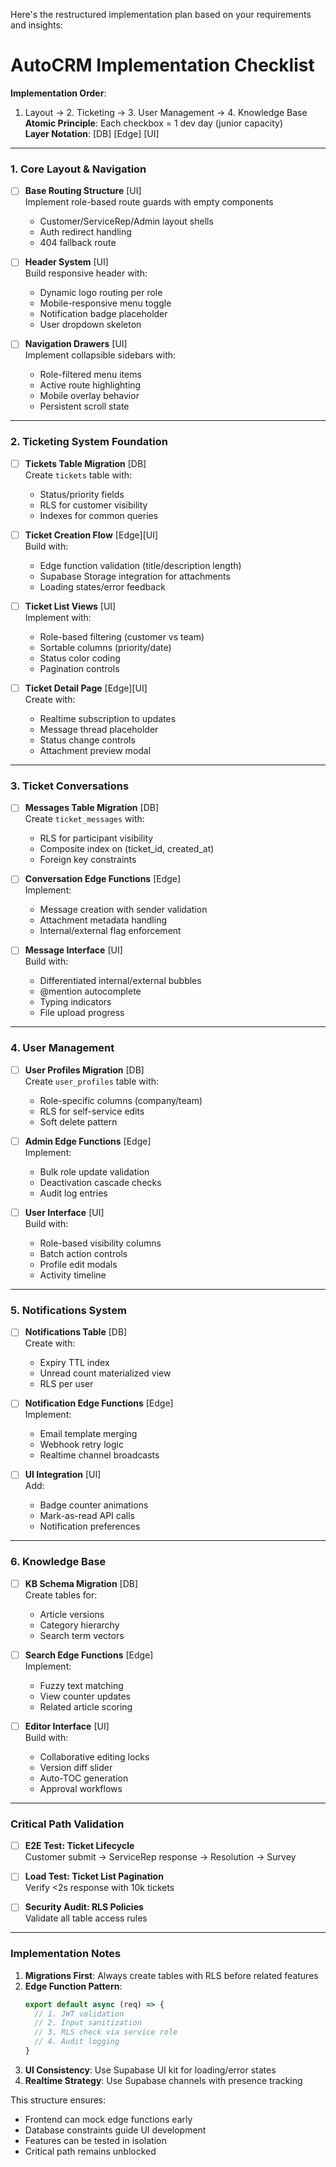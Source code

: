 Here's the restructured implementation plan based on your requirements and insights:

# AutoCRM Implementation Checklist 

**Implementation Order**:  
1. Layout → 2. Ticketing → 3. User Management → 4. Knowledge Base  
**Atomic Principle**: Each checkbox = 1 dev day (junior capacity)  
**Layer Notation**: [DB] [Edge] [UI]

---

### 1. Core Layout & Navigation
- [ ] **Base Routing Structure** [UI]  
  Implement role-based route guards with empty components  
  - Customer/ServiceRep/Admin layout shells  
  - Auth redirect handling  
  - 404 fallback route

- [ ] **Header System** [UI]  
  Build responsive header with:  
  - Dynamic logo routing per role  
  - Mobile-responsive menu toggle  
  - Notification badge placeholder  
  - User dropdown skeleton

- [ ] **Navigation Drawers** [UI]  
  Implement collapsible sidebars with:  
  - Role-filtered menu items  
  - Active route highlighting  
  - Mobile overlay behavior  
  - Persistent scroll state

---

### 2. Ticketing System Foundation
- [ ] **Tickets Table Migration** [DB]  
  Create `tickets` table with:  
  - Status/priority fields  
  - RLS for customer visibility  
  - Indexes for common queries

- [ ] **Ticket Creation Flow** [Edge][UI]  
  Build with:  
  - Edge function validation (title/description length)  
  - Supabase Storage integration for attachments  
  - Loading states/error feedback

- [ ] **Ticket List Views** [UI]  
  Implement with:  
  - Role-based filtering (customer vs team)  
  - Sortable columns (priority/date)  
  - Status color coding  
  - Pagination controls

- [ ] **Ticket Detail Page** [Edge][UI]  
  Create with:  
  - Realtime subscription to updates  
  - Message thread placeholder  
  - Status change controls  
  - Attachment preview modal

---

### 3. Ticket Conversations
- [ ] **Messages Table Migration** [DB]  
  Create `ticket_messages` with:  
  - RLS for participant visibility  
  - Composite index on (ticket_id, created_at)  
  - Foreign key constraints

- [ ] **Conversation Edge Functions** [Edge]  
  Implement:  
  - Message creation with sender validation  
  - Attachment metadata handling  
  - Internal/external flag enforcement

- [ ] **Message Interface** [UI]  
  Build with:  
  - Differentiated internal/external bubbles  
  - @mention autocomplete  
  - Typing indicators  
  - File upload progress

---

### 4. User Management
- [ ] **User Profiles Migration** [DB]  
  Create `user_profiles` table with:  
  - Role-specific columns (company/team)  
  - RLS for self-service edits  
  - Soft delete pattern

- [ ] **Admin Edge Functions** [Edge]  
  Implement:  
  - Bulk role update validation  
  - Deactivation cascade checks  
  - Audit log entries

- [ ] **User Interface** [UI]  
  Build with:  
  - Role-based visibility columns  
  - Batch action controls  
  - Profile edit modals  
  - Activity timeline

---

### 5. Notifications System
- [ ] **Notifications Table** [DB]  
  Create with:  
  - Expiry TTL index  
  - Unread count materialized view  
  - RLS per user

- [ ] **Notification Edge Functions** [Edge]  
  Implement:  
  - Email template merging  
  - Webhook retry logic  
  - Realtime channel broadcasts

- [ ] **UI Integration** [UI]  
  Add:  
  - Badge counter animations  
  - Mark-as-read API calls  
  - Notification preferences  

---

### 6. Knowledge Base
- [ ] **KB Schema Migration** [DB]  
  Create tables for:  
  - Article versions  
  - Category hierarchy  
  - Search term vectors

- [ ] **Search Edge Functions** [Edge]  
  Implement:  
  - Fuzzy text matching  
  - View counter updates  
  - Related article scoring

- [ ] **Editor Interface** [UI]  
  Build with:  
  - Collaborative editing locks  
  - Version diff slider  
  - Auto-TOC generation  
  - Approval workflows

---

### Critical Path Validation
- [ ] **E2E Test: Ticket Lifecycle**  
  Customer submit → ServiceRep response → Resolution → Survey

- [ ] **Load Test: Ticket List Pagination**  
  Verify <2s response with 10k tickets

- [ ] **Security Audit: RLS Policies**  
  Validate all table access rules

---

### Implementation Notes
1. **Migrations First**: Always create tables with RLS before related features  
2. **Edge Function Pattern**:  
   ```js
   export default async (req) => {
     // 1. JWT validation
     // 2. Input sanitization
     // 3. RLS check via service role
     // 4. Audit logging
   }
   ```
3. **UI Consistency**: Use Supabase UI kit for loading/error states  
4. **Realtime Strategy**: Use Supabase channels with presence tracking

This structure ensures:  
- Frontend can mock edge functions early  
- Database constraints guide UI development  
- Features can be tested in isolation  
- Critical path remains unblocked